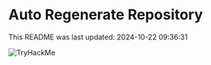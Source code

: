 # Auto Regenerate Repository

This README was last updated: 2024-10-22 09:36:31

 ![TryHackMe](https://tryhackme.com/badge/533634)